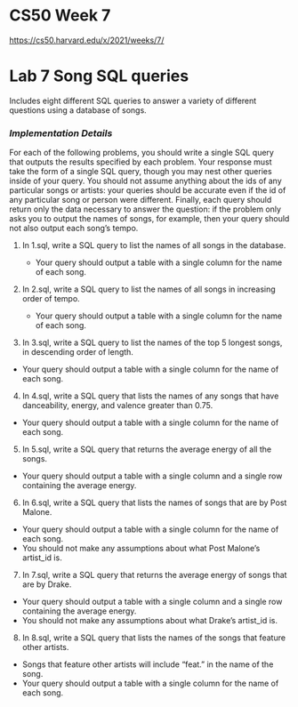 # CS50 Week 7

https://cs50.harvard.edu/x/2021/weeks/7/

# Lab 7 Song SQL queries

Includes eight different SQL queries to answer a variety of different questions using a database of songs.

### ***Implementation Details***

For each of the following problems, you should write a single SQL query that outputs the results specified by each problem. Your response must take the form of a single SQL query, though you may nest other queries inside of your query. You should not assume anything about the ids of any particular songs or artists: your queries should be accurate even if the id of any particular song or person were different. Finally, each query should return only the data necessary to answer the question: if the problem only asks you to output the names of songs, for example, then your query should not also output each song’s tempo. 

1. In 1.sql, write a SQL query to list the names of all songs in the database. 
    - Your query should output a table with a single column for the name of each song. 

2. In 2.sql, write a SQL query to list the names of all songs in increasing order of tempo. 
    - Your query should output a table with a single column for the name of each song. 

3. In 3.sql, write a SQL query to list the names of the top 5 longest songs, in descending order of length. 
  - Your query should output a table with a single column for the name of each song. 

4. In 4.sql, write a SQL query that lists the names of any songs that have danceability, energy, and valence greater than 0.75. 
  - Your query should output a table with a single column for the name of each song. 

5. In 5.sql, write a SQL query that returns the average energy of all the songs. 
  - Your query should output a table with a single column and a single row containing the average energy. 

6. In 6.sql, write a SQL query that lists the names of songs that are by Post Malone. 
  - Your query should output a table with a single column for the name of each song. 
  - You should not make any assumptions about what Post Malone’s artist_id is. 

7. In 7.sql, write a SQL query that returns the average energy of songs that are by Drake. 
  - Your query should output a table with a single column and a single row containing the average energy. 
  - You should not make any assumptions about what Drake’s artist_id is. 

8. In 8.sql, write a SQL query that lists the names of the songs that feature other artists. 
  - Songs that feature other artists will include “feat.” in the name of the song. 
  - Your query should output a table with a single column for the name of each song. 
